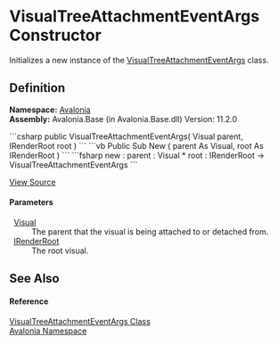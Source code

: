 # VisualTreeAttachmentEventArgs Constructor


Initializes a new instance of the <a href="T_Avalonia_VisualTreeAttachmentEventArgs">VisualTreeAttachmentEventArgs</a> class.



## Definition
**Namespace:** <a href="N_Avalonia">Avalonia</a>  
**Assembly:** Avalonia.Base (in Avalonia.Base.dll) Version: 11.2.0

<Tabs groupId="api-code-preview">
<TabItem value="csharp" label="C#">
```csharp
public VisualTreeAttachmentEventArgs(
	Visual parent,
	IRenderRoot root
)
```
</TabItem>
<TabItem value="vb" label="VB">
```vb
Public Sub New ( 
	parent As Visual,
	root As IRenderRoot
)
```
</TabItem>
<TabItem value="fsharp" label="F#">
```fsharp
new : 
        parent : Visual * 
        root : IRenderRoot -> VisualTreeAttachmentEventArgs
```
</TabItem>
</Tabs>



<a href="https://github.com/AvaloniaUI/Avalonia/tree/master/src/Avalonia.Base/VisualTreeAttachmentEventArgs.cs#L17" title="View the source code">View Source</a>



#### Parameters
<dl><dt>  <a href="T_Avalonia_Visual">Visual</a></dt><dd>The parent that the visual is being attached to or detached from.</dd><dt>  <a href="T_Avalonia_Rendering_IRenderRoot">IRenderRoot</a></dt><dd>The root visual.</dd></dl>

## See Also


#### Reference
<a href="T_Avalonia_VisualTreeAttachmentEventArgs">VisualTreeAttachmentEventArgs Class</a>  
<a href="N_Avalonia">Avalonia Namespace</a>  
